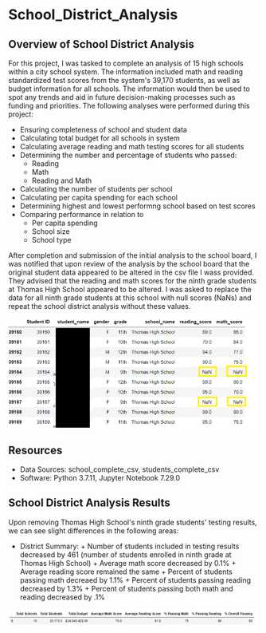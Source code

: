 # School_District_Analysis

## Overview of School District Analysis
For this project, I was tasked to complete an analysis of 15 high schools within a city school system. The information included math and reading standardized test scores from the system's 39,170 students, as well as budget information for all schools.  The information would then be used to spot any trends and aid in future decision-making processes such as funding and priorities. The following analyses were performed during this project:

 * Ensuring completeness of school and student data
 * Calculating total budget for all schools in system
 * Calculating average reading and math testing scores for all students
 * Determining the number and percentage of students who passed:
      + Reading
      + Math
      + Reading and Math
 * Calculating the number of students per school
 * Calculating per capita spending for each school
 * Determining highest and lowest performng school based on test scores
 * Comparing performance in relation to
     + Per capita spending
     + School size
     + School type
     
After completion and submission of the initial analysis to the school board, I was notified that upon review of the analysis by the school board that the original student data appeared to be altered in the csv file I wass provided. They advised that the reading and math scores for the ninth grade students at Thomas High School appeared to be altered. I was asked to replace the data for all ninth grade students at this school with null scores (NaNs) and repeat the school district analysis without these values. 

![Ninth grade scores](https://github.com/crtallent/School_District_Analysis/blob/main/Resources/ninth_grade_png.png)

## Resources
- Data Sources: school_complete_csv, students_complete_csv
- Software: Python 3.7.11, Jupyter Notebook 7.29.0

## School District Analysis Results
Upon removing Thomas High School's ninth grade students' testing results, we can see slight differences in the following areas:

* District Summary:
      + Number of students included in testing results decreased by 461 (number of students enrolled in ninth grade at Thomas High School)
      + Average math score decreased by 0.1%
      + Average reading score remained the same
      + Percent of students passing math decreaed by 1.1%
      + Percent of students passing reading decreased by 1.3%
      + Percent of students passing both math and reading decreased by .1%






 ![district summary 1]( https://github.com/crtallent/School_District_Analysis/blob/main/Resources/dist_summ1.png "District Summary with THS ninth graders")         
